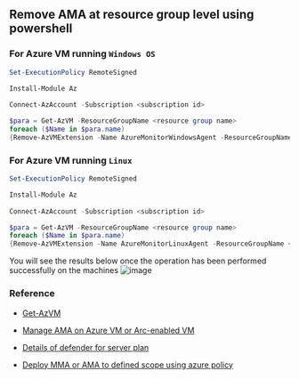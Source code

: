 ## Remove AMA at resource group level using powershell

### For Azure VM running `Windows OS`
```powershell
Set-ExecutionPolicy RemoteSigned

Install-Module Az
  
Connect-AzAccount -Subscription <subscription id>

$para = Get-AzVM -ResourceGroupName <resource group name> 
foreach ($Name in $para.name)
{Remove-AzVMExtension -Name AzureMonitorWindowsAgent -ResourceGroupName <resource group name> -VMName $Name -Force} 
```

### For Azure VM running `Linux`
```powershell
Set-ExecutionPolicy RemoteSigned

Install-Module Az
  
Connect-AzAccount -Subscription <subscription id>

$para = Get-AzVM -ResourceGroupName <resource group name> 
foreach ($Name in $para.name)
{Remove-AzVMExtension -Name AzureMonitorLinuxAgent -ResourceGroupName <resource group name> -VMName $Name -Force}
```

You will see the results below once the operation has been performed successfully on the machines
![image](https://user-images.githubusercontent.com/96930989/211447888-4db1d32e-3ee7-42d5-adcd-9405f23d3fea.png)

### Reference

* [Get-AzVM](https://learn.microsoft.com/en-us/powershell/module/az.compute/get-azvm?view=azps-9.2.0)

* [Manage AMA on Azure VM or Arc-enabled VM](https://learn.microsoft.com/en-us/azure/azure-monitor/agents/azure-monitor-agent-manage?tabs=azure-powershell#uninstall)

* [Details of defender for server plan](https://learn.microsoft.com/en-us/azure/defender-for-cloud/plan-defender-for-servers-data-workspace)

* [Deploy MMA or AMA to defined scope using azure policy](https://learn.microsoft.com/en-us/azure/azure-monitor/policy-reference)
